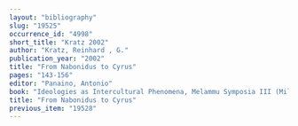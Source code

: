 ```yaml
---
layout: "bibliography"
slug: "19525"
occurrence_id: "4998"
short_title: "Kratz 2002"
author: "Kratz, Reinhard , G."
publication_year: "2002"
title: "From Nabonidus to Cyrus"
pages: "143-156"
editor: "Panaino, Antonio"
book: "Ideologies as Intercultural Phenomena, Melammu Symposia III (Milano)"
title: "From Nabonidus to Cyrus"
previous_item: "19528"
---
```

